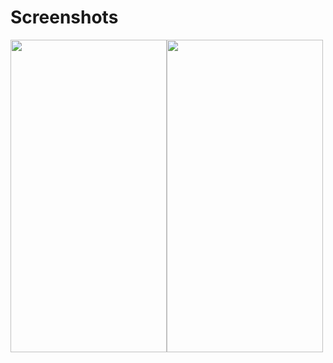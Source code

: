 # Screenshots

<img src="(https://github.com/salihsogutt/DgsSayacApp/assets/79975151/1f61b276-0120-48b4-a778-52aa631a6ba1)" width="250" height="500" /><img src="(https://github.com/salihsogutt/DgsSayacApp/assets/79975151/287ba017-d646-438e-b609-6e078c87f968)" width="250" height="500" />
